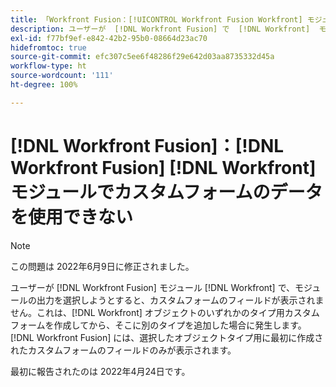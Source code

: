 ```yaml
---
title: 「Workfront Fusion：[!UICONTROL Workfront Fusion Workfront] モジュールでカスタムフォームのデータを使用できない」
description: ユーザーが  [!DNL Workfront Fusion] で  [!DNL Workfront]  モジュールを設定する際、モジュールの出力を選択しようとすると、カスタムフォームのフィールドが表示されません。
exl-id: f77bf9ef-e842-42b2-95b0-08664d23ac70
hidefromtoc: true
source-git-commit: efc307c5ee6f48286f29e642d03aa8735332d45a
workflow-type: ht
source-wordcount: '111'
ht-degree: 100%

---
```


# [!DNL Workfront Fusion]：[!DNL Workfront Fusion] [!DNL Workfront] モジュールでカスタムフォームのデータを使用できない

>[!NOTE]
>
>この問題は 2022年6月9日に修正されました。

ユーザーが [!DNL Workfront Fusion] モジュール [!DNL Workfront] で、モジュールの出力を選択しようとすると、カスタムフォームのフィールドが表示されません。これは、[!DNL Workfront] オブジェクトのいずれかのタイプ用カスタムフォームを作成してから、そこに別のタイプを追加した場合に発生します。[!DNL Workfront Fusion] には、選択したオブジェクトタイプ用に最初に作成されたカスタムフォームのフィールドのみが表示されます。

最初に報告されたのは 2022年4月24日です。
